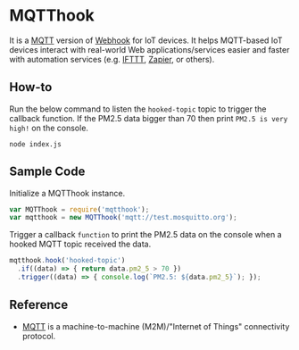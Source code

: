 # MQTThook
It is a [MQTT][mqtt] version of [Webhook][webhook] for IoT devices. It helps MQTT-based IoT devices interact with real-world Web applications/services easier and faster with automation services (e.g. [IFTTT][ifttt], [Zapier][zapier], or others).

## How-to
Run the below command to listen the `hooked-topic` topic to trigger the callback function. If the PM2.5 data bigger than 70 then print `PM2.5 is very high!` on the console.
```
node index.js
```

## Sample Code
Initialize a MQTThook instance.
```js
var MQTThook = require('mqtthook');
var mqtthook = new MQTThook('mqtt://test.mosquitto.org');
```

Trigger a callback `function` to print the PM2.5 data on the console when a hooked MQTT topic received the data.
```js
mqtthook.hook('hooked-topic')
  .if((data) => { return data.pm2_5 > 70 })
  .trigger((data) => { console.log(`PM2.5: ${data.pm2_5}`); });
```

## Reference
- [MQTT][mqtt] is a machine-to-machine (M2M)/"Internet of Things" connectivity protocol.

[webhook]: https://en.wikipedia.org/wiki/Webhook
[mqtt]: http://mqtt.org
[ifttt]: https://ifttt.com
[zapier]: https://zapier.com
[google-sheets]: https://www.google.com/intl/en/sheets/about/
